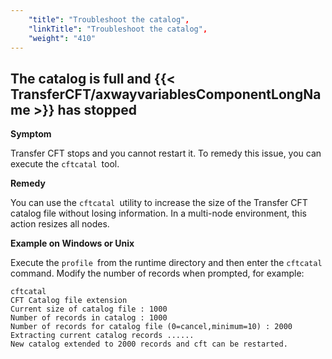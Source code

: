 ```yaml
---
    "title": "Troubleshoot the catalog",
    "linkTitle": "Troubleshoot the catalog",
    "weight": "410"
---
```

The catalog is full and {{< TransferCFT/axwayvariablesComponentLongName  >}} has stopped
---------------------------------------------------------------------------------------------

****Symptom****

Transfer CFT stops and you cannot restart it. To remedy this issue, you can execute the `cftcatal `tool.

****Remedy****

You can use the `cftcatal `utility to increase the size of the Transfer CFT catalog file without losing information. In a multi-node environment, this action resizes all nodes.

****Example on Windows or Unix****

Execute the `profile `from the runtime directory and then enter the `cftcatal` command. Modify the number of records when prompted, for example:

```
cftcatal
CFT Catalog file extension
Current size of catalog file : 1000
Number of records in catalog : 1000
Number of records for catalog file (0=cancel,minimum=10) : 2000
Extracting current catalog records ......
New catalog extended to 2000 records and cft can be restarted.
```
